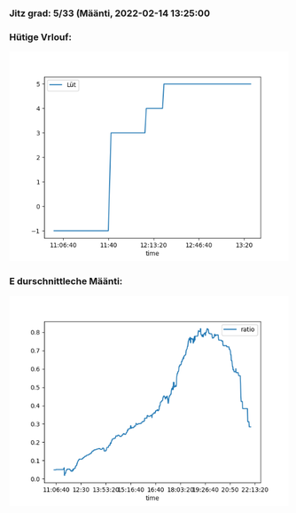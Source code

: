 ### Jitz grad: 5/33 (Määnti, 2022-02-14 13:25:00

### Hütige Vrlouf:
![Graph](Today.png)

### E durschnittleche Määnti:
![Graph](Määnti.png)